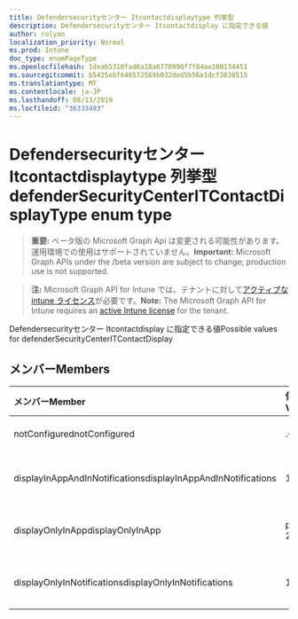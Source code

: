 ```yaml
---
title: Defendersecurityセンター Itcontactdisplaytype 列挙型
description: Defendersecurityセンター Itcontactdisplay に指定できる値
author: rolyon
localization_priority: Normal
ms.prod: Intune
doc_type: enumPageType
ms.openlocfilehash: 1deab5310fad6a18a6770990f7f84ae100134451
ms.sourcegitcommit: b5425ebf648572569b032ded5b56e1dcf3830515
ms.translationtype: MT
ms.contentlocale: ja-JP
ms.lasthandoff: 08/13/2019
ms.locfileid: "36333493"
---
```

# <a name="defendersecuritycenteritcontactdisplaytype-enum-type"></a><span data-ttu-id="e4b07-103">Defendersecurityセンター Itcontactdisplaytype 列挙型</span><span class="sxs-lookup"><span data-stu-id="e4b07-103">defenderSecurityCenterITContactDisplayType enum type</span></span>

> <span data-ttu-id="e4b07-104">**重要:** ベータ版の Microsoft Graph Api は変更される可能性があります。運用環境での使用はサポートされていません。</span><span class="sxs-lookup"><span data-stu-id="e4b07-104">**Important:** Microsoft Graph APIs under the /beta version are subject to change; production use is not supported.</span></span>

> <span data-ttu-id="e4b07-105">**注:** Microsoft Graph API for Intune では、テナントに対して[アクティブな intune ライセンス](https://go.microsoft.com/fwlink/?linkid=839381)が必要です。</span><span class="sxs-lookup"><span data-stu-id="e4b07-105">**Note:** The Microsoft Graph API for Intune requires an [active Intune license](https://go.microsoft.com/fwlink/?linkid=839381) for the tenant.</span></span>

<span data-ttu-id="e4b07-106">Defendersecurityセンター Itcontactdisplay に指定できる値</span><span class="sxs-lookup"><span data-stu-id="e4b07-106">Possible values for defenderSecurityCenterITContactDisplay</span></span>

## <a name="members"></a><span data-ttu-id="e4b07-107">メンバー</span><span class="sxs-lookup"><span data-stu-id="e4b07-107">Members</span></span>
|<span data-ttu-id="e4b07-108">メンバー</span><span class="sxs-lookup"><span data-stu-id="e4b07-108">Member</span></span>|<span data-ttu-id="e4b07-109">値</span><span class="sxs-lookup"><span data-stu-id="e4b07-109">Value</span></span>|<span data-ttu-id="e4b07-110">説明</span><span class="sxs-lookup"><span data-stu-id="e4b07-110">Description</span></span>|
|:---|:---|:---|
|<span data-ttu-id="e4b07-111">notConfigured</span><span class="sxs-lookup"><span data-stu-id="e4b07-111">notConfigured</span></span>|<span data-ttu-id="e4b07-112">.0</span><span class="sxs-lookup"><span data-stu-id="e4b07-112">0</span></span>|<span data-ttu-id="e4b07-113">Not Configured</span><span class="sxs-lookup"><span data-stu-id="e4b07-113">Not Configured</span></span>|
|<span data-ttu-id="e4b07-114">displayInAppAndInNotifications</span><span class="sxs-lookup"><span data-stu-id="e4b07-114">displayInAppAndInNotifications</span></span>|<span data-ttu-id="e4b07-115">1-d</span><span class="sxs-lookup"><span data-stu-id="e4b07-115">1</span></span>|<span data-ttu-id="e4b07-116">アプリと通知に表示</span><span class="sxs-lookup"><span data-stu-id="e4b07-116">Display in app and in notifications</span></span>|
|<span data-ttu-id="e4b07-117">displayOnlyInApp</span><span class="sxs-lookup"><span data-stu-id="e4b07-117">displayOnlyInApp</span></span>|<span data-ttu-id="e4b07-118">pbm-2</span><span class="sxs-lookup"><span data-stu-id="e4b07-118">2</span></span>|<span data-ttu-id="e4b07-119">アプリにのみ表示する</span><span class="sxs-lookup"><span data-stu-id="e4b07-119">Display only in app</span></span>|
|<span data-ttu-id="e4b07-120">displayOnlyInNotifications</span><span class="sxs-lookup"><span data-stu-id="e4b07-120">displayOnlyInNotifications</span></span>|<span data-ttu-id="e4b07-121">1/3</span><span class="sxs-lookup"><span data-stu-id="e4b07-121">3</span></span>|<span data-ttu-id="e4b07-122">通知にのみ表示する</span><span class="sxs-lookup"><span data-stu-id="e4b07-122">Display only in notifications</span></span>|



